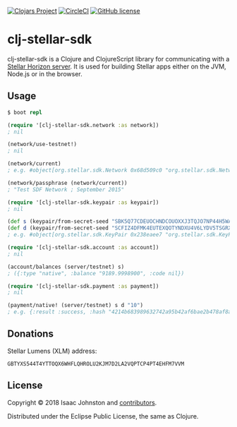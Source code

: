 
[![Clojars Project](https://img.shields.io/clojars/v/clj-stellar-sdk.svg)](https://clojars.org/clj-stellar-sdk)
[![CircleCI](https://circleci.com/gh/xlm-sg/clj-stellar-sdk/tree/master.svg?style=svg)](https://circleci.com/gh/xlm-sg/clj-stellar-sdk/tree/master)
[![GitHub license](https://img.shields.io/github/license/xlm-sg/clj-stellar-sdk.svg)](LICENSE.txt)

clj-stellar-sdk
===============

clj-stellar-sdk is a Clojure and ClojureScript library for communicating with a
[Stellar Horizon server](https://github.com/stellar/horizon). It is used for
building Stellar apps either on the JVM, Node.js or in the browser.

## Usage

```clojure
$ boot repl

(require '[clj-stellar-sdk.network :as network])
; nil

(network/use-testnet!)
; nil

(network/current)
; e.g. #object[org.stellar.sdk.Network 0x68d509c0 "org.stellar.sdk.Network@68d509c0"]

(network/passphrase (network/current))
; "Test SDF Network ; September 2015"

(require '[clj-stellar-sdk.keypair :as keypair])
; nil

(def s (keypair/from-secret-seed "SBK5Q77CDEUOCHNDCOUOXXJ3TQJO7NP44H5WAB2G4IX7MICL65ANI2CG"))
(def d (keypair/from-secret-seed "SCFIZ4DFMK4EUTEXQOTYNDXU4V6LYDV5TSGRXMXWB3QYPHG37GPJV75U"))
; e.g. #object[org.stellar.sdk.KeyPair 0x238eaee7 "org.stellar.sdk.KeyPair@238eaee7"]

(require '[clj-stellar-sdk.account :as account])
; nil

(account/balances (server/testnet) s)
; ({:type "native", :balance "9189.9998900", :code nil})

(require '[clj-stellar-sdk.payment :as payment])
; nil

(payment/native! (server/testnet) s d "10")
; e.g. {:result :success, :hash "4214b683989632742a95b42af6bae2b478af8aaf6a732234aad908a55535a402"}
```

## Donations

Stellar Lumens (XLM) address:

```
GBTYXS544T4YTTOQX6WHFLQHROLU2KJM7D2LA2VQPTCP4PT4EHFM7VVM
```

## License

Copyright © 2018 Isaac Johnston and [contributors](https://github.com/xlm-sg/clj-stellar-sdk/contributors).

Distributed under the Eclipse Public License, the same as Clojure.

